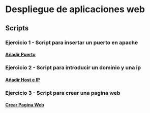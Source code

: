 # Despliegue de aplicaciones web
## Scripts
### Ejercicio 1 - Script para insertar un puerto en apache
#### [Añadir Puerto](https://github.com/Braeek/Prueba-despliegue/blob/main/Tema1/a%C3%B1adirUnPuerto)

### Ejercicio 2 - Script para introducir un dominio y una ip
#### [Añadir Host e IP](https://github.com/Braeek/Prueba-despliegue/blob/main/Tema1/a%C3%B1adirUnHost)

### Ejercicio 3 - Script para crear una pagina web
#### [Crear Pagina Web](https://github.com/Braeek/Prueba-despliegue/blob/main/Tema1/crearUnaWeb)
